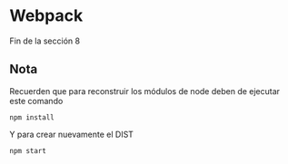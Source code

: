 # Webpack 
Fin de la sección 8


## Nota
Recuerden que para reconstruir los módulos de node deben de ejecutar este comando

```
npm install
```

Y para crear nuevamente el DIST

```
npm start
```
